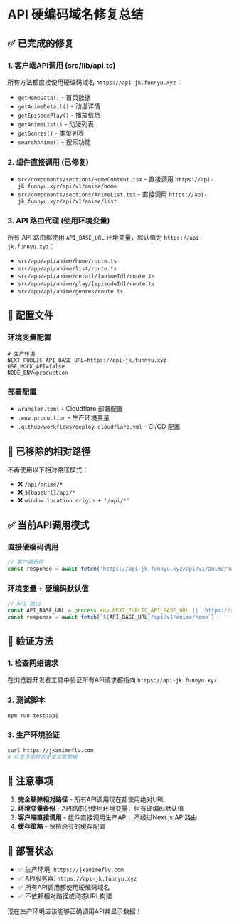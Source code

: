 # API 硬编码域名修复总结

## ✅ 已完成的修复

### 1. 客户端API调用 (src/lib/api.ts)
所有方法都直接使用硬编码域名 `https://api-jk.funnyu.xyz`：
- `getHomeData()` - 首页数据
- `getAnimeDetail()` - 动漫详情
- `getEpisodePlay()` - 播放信息
- `getAnimeList()` - 动漫列表
- `getGenres()` - 类型列表
- `searchAnime()` - 搜索功能

### 2. 组件直接调用 (已修复)
- `src/components/sections/HomeContent.tsx` - 直接调用 `https://api-jk.funnyu.xyz/api/v1/anime/home`
- `src/components/sections/AnimeList.tsx` - 直接调用 `https://api-jk.funnyu.xyz/api/v1/anime/list`

### 3. API 路由代理 (使用环境变量)
所有 API 路由都使用 `API_BASE_URL` 环境变量，默认值为 `https://api-jk.funnyu.xyz`：
- `src/app/api/anime/home/route.ts`
- `src/app/api/anime/list/route.ts`
- `src/app/api/anime/detail/[animeId]/route.ts`
- `src/app/api/anime/play/[episodeId]/route.ts`
- `src/app/api/anime/genres/route.ts`

## 🔧 配置文件

### 环境变量配置
```env
# 生产环境
NEXT_PUBLIC_API_BASE_URL=https://api-jk.funnyu.xyz
USE_MOCK_API=false
NODE_ENV=production
```

### 部署配置
- `wrangler.toml` - Cloudflare 部署配置
- `.env.production` - 生产环境变量
- `.github/workflows/deploy-cloudflare.yml` - CI/CD 配置

## 🚫 已移除的相对路径

不再使用以下相对路径模式：
- ❌ `/api/anime/*`
- ❌ `${baseUrl}/api/*`
- ❌ `window.location.origin + '/api/*'`

## ✅ 当前API调用模式

### 直接硬编码调用
```typescript
// 客户端组件
const response = await fetch('https://api-jk.funnyu.xyz/api/v1/anime/home');
```

### 环境变量 + 硬编码默认值
```typescript
// API 路由
const API_BASE_URL = process.env.NEXT_PUBLIC_API_BASE_URL || 'https://api-jk.funnyu.xyz';
const response = await fetch(`${API_BASE_URL}/api/v1/anime/home`);
```

## 🎯 验证方法

### 1. 检查网络请求
在浏览器开发者工具中验证所有API请求都指向 `https://api-jk.funnyu.xyz`

### 2. 测试脚本
```bash
npm run test:api
```

### 3. 生产环境验证
```bash
curl https://jkanimeflv.com
# 检查页面是否正常加载数据
```

## 📝 注意事项

1. **完全移除相对路径** - 所有API调用现在都使用绝对URL
2. **环境变量备份** - API路由仍使用环境变量，但有硬编码默认值
3. **客户端直接调用** - 组件直接调用生产API，不经过Next.js API路由
4. **缓存策略** - 保持原有的缓存配置

## 🚀 部署状态

- ✅ 生产环境: `https://jkanimeflv.com`
- ✅ API服务器: `https://api-jk.funnyu.xyz`
- ✅ 所有API调用都使用硬编码域名
- ✅ 不依赖相对路径或动态URL构建

现在生产环境应该能够正确调用API并显示数据！